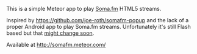 This is a simple Meteor app to play [Soma.fm](http://soma.fm/) HTML5 streams.

Inspired by https://github.com/joe-roth/somafm-popup and the lack of a proper Android app to play Soma.fm streams.
Unfortunately it's still Flash based but that [might change soon](https://twitter.com/SomaFmRusty/status/301773592507588608).

Available at http://somafm.meteor.com/
